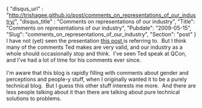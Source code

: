 {
 "disqus_url" : "http://trishagee.github.io/post/comments_on_representations_of_our_industry/",
 "disqus_title" : "Comments on representations of our industry",
 "Title": "Comments on representations of our industry",
 "Pubdate": "2009-05-15",
 "Slug": "comments_on_representations_of_our_industry",
 "Section": "post"
}
I&nbsp;have not (yet) seen the presentation <a href="http://blogs.tedneward.com/2009/05/01/On+Speaking+Trolling+Inciting+And+Growing.aspx">this post </a>is referring to.&nbsp; But I think many of the comments Ted makes are very valid, and our industry as a whole should occasionally stop and think.&nbsp; I've seen Ted speak at QCon, and I've had a lot of time for his comments ever since.<br /><br />I'm aware that this blog is rapidly filling with comments about gender and perceptions and people-y stuff, when I originally wanted it to be a purely technical blog.&nbsp; But I guess this other stuff interests me more. &nbsp;And there are less people talking about it than there are talking about pure technical solutions to problems.<br /><br />
